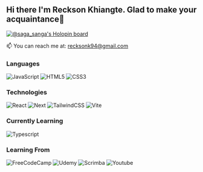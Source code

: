 ## Hi there I'm Reckson Khiangte. Glad to make your acquaintance👋

[![@saga_sanga's Holopin board](https://holopin.me/saga_sanga)](https://holopin.io/@saga_sanga)

📫 You can reach me at: <a href="mailto:recksonk94@gmail.com">recksonk94@gmail.com</a>

### Languages
![JavaScript](https://img.shields.io/badge/JavaScript-323330?style=for-the-badge&logo=javascript&logoColor=F7DF1E)
![HTML5](https://img.shields.io/badge/HTML5-E34F26?style=for-the-badge&logo=html5&logoColor=white)
![CSS3](https://img.shields.io/badge/CSS3-1572B6?style=for-the-badge&logo=css3&logoColor=white)

### Technologies
![React](https://img.shields.io/badge/React-20232A?style=for-the-badge&logo=react&logoColor=61DAFB)
![Next](https://img.shields.io/badge/next.js-000000?style=for-the-badge&logo=nextdotjs&logoColor=white)
![TailwindCSS](https://img.shields.io/badge/Tailwind_CSS-38B2AC?style=for-the-badge&logo=tailwind-css&logoColor=white)
![Vite](https://img.shields.io/badge/Vite-B73BFE?style=for-the-badge&logo=vite&logoColor=FFD62E)

### Currently Learning
![Typescript](https://img.shields.io/badge/TypeScript-007ACC?style=for-the-badge&logo=typescript&logoColor=white)

### Learning From
![FreeCodeCamp](https://img.shields.io/badge/freecodecamp-27273D?style=for-the-badge&logo=freecodecamp&logoColor=white)
![Udemy](https://img.shields.io/badge/Udemy-EC5252?style=for-the-badge&logo=Udemy&logoColor=white)
![Scrimba](https://img.shields.io/badge/scrimba-2B283A?style=for-the-badge&logo=scrimba&logoColor=white)
![Youtube](https://img.shields.io/badge/YouTube-FF0000?style=for-the-badge&logo=youtube&logoColor=white)

<!-- - 💬 Ask me about Mizoram, HTML, CSS and JS -->
<!-- - 📫 How to reach me: ...
- ⚡ Fun fact: ... -->
